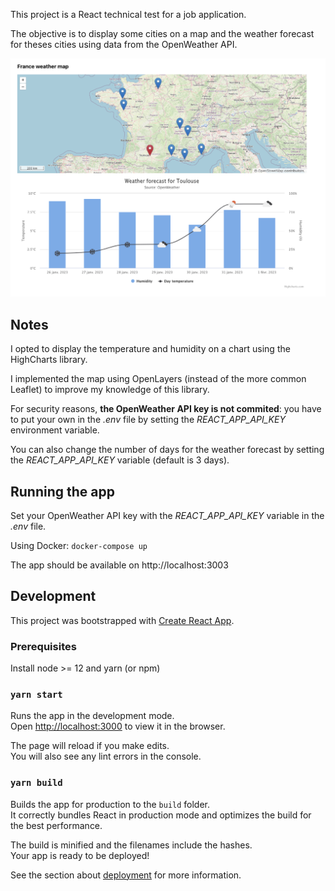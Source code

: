 This project is a React technical test for a job application.

The objective is to display some cities on a map and the weather forecast for theses cities using data from the OpenWeather API.

![ScreenShot](/screenshots/main.png)

## Notes

I opted to display the temperature and humidity on a chart using the HighCharts library.

I implemented the map using OpenLayers (instead of the more common Leaflet) to improve my knowledge of this library.

For security reasons, **the OpenWeather API key is not commited**: you have to put your own in the *.env* file by setting the *REACT_APP_API_KEY* environment variable.

You can also change the number of days for the weather forecast by setting the *REACT_APP_API_KEY* variable (default is 3 days).

## Running the app

Set your OpenWeather API key with the *REACT_APP_API_KEY* variable in the *.env* file.

Using Docker: `docker-compose up`

The app should be available on http://localhost:3003

## Development

This project was bootstrapped with [Create React App](https://github.com/facebook/create-react-app).

### Prerequisites

Install node >= 12 and yarn (or npm)

### `yarn start`

Runs the app in the development mode.\
Open [http://localhost:3000](http://localhost:3000) to view it in the browser.

The page will reload if you make edits.\
You will also see any lint errors in the console.

### `yarn build`

Builds the app for production to the `build` folder.\
It correctly bundles React in production mode and optimizes the build for the best performance.

The build is minified and the filenames include the hashes.\
Your app is ready to be deployed!

See the section about [deployment](https://facebook.github.io/create-react-app/docs/deployment) for more information.
